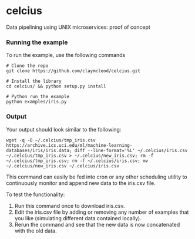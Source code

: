 # celcius
Data pipelining using UNIX microservices: proof of concept

### Running the example

To run the example, use the following commands

```
# Clone the repo
git clone https://github.com/claymcleod/celcius.git

# Install the library
cd celcius/ && python setup.py install

# Python run the example
python examples/iris.py
```

### Output

Your output should look similar to the following:

```
wget -q -O ~/.celcius/tmp_iris.csv https://archive.ics.uci.edu/ml/machine-learning-databases/iris/iris.data; diff --line-format='%L' ~/.celcius/iris.csv ~/.celcius/tmp_iris.csv > ~/.celcius/new_iris.csv; rm -f ~/.celcius/tmp_iris.csv; rm -f ~/.celcius/iris.csv; mv ~/.celcius/new_iris.csv ~/.celcius/iris.csv
```

This command can easily be fed into cron or any other scheduling utility to continuously monitor and append new data to the iris.csv file.

To test the functionality:

1. Run this command once to download iris.csv. 
2. Edit the iris.csv file by adding or removing any number of examples that you like (simulating different data contained locally).
3. Rerun the command and see that the new data is now concatenated with the old data.
